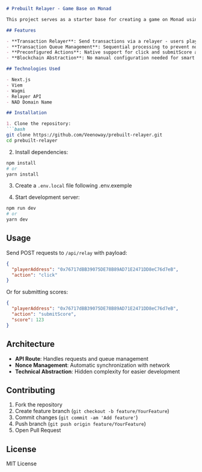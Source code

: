 

```markdown
# Prebuilt Relayer - Game Base on Monad

This project serves as a starter base for creating a game on Monad using a relayer that enables blockchain transactions without requiring the user to sign them. Simply build your game, and you're ready to go!

## Features

- **Transaction Relayer**: Send transactions via a relayer - users play without gas fees or wallet interactions
- **Transaction Queue Management**: Sequential processing to prevent nonce issues
- **Preconfigured Actions**: Native support for click and submitScore actions
- **Blockchain Abstraction**: No manual configuration needed for smart contracts or Wagmi

## Technologies Used

- Next.js
- Viem
- Wagmi
- Relayer API
- NAD Domain Name

## Installation

1. Clone the repository:
```bash
git clone https://github.com/Veenoway/prebuilt-relayer.git
cd prebuilt-relayer
```

2. Install dependencies:
```bash
npm install
# or
yarn install
```

3. Create a `.env.local` file following .env.exemple

4. Start development server:
```bash
npm run dev
# or
yarn dev
```

## Usage

Send POST requests to `/api/relay` with payload:

```json
{
  "playerAddress": "0x76717dBB39075DE78B89AD71E2471DD8eC76d7eB",
  "action": "click"
}
```

Or for submitting scores:

```json
{
  "playerAddress": "0x76717dBB39075DE78B89AD71E2471DD8eC76d7eB",
  "action": "submitScore",
  "score": 123
}
```

## Architecture

- **API Route**: Handles requests and queue management
- **Nonce Management**: Automatic synchronization with network
- **Technical Abstraction**: Hidden complexity for easier development

## Contributing

1. Fork the repository
2. Create feature branch (`git checkout -b feature/YourFeature`)
3. Commit changes (`git commit -am 'Add feature'`)
4. Push branch (`git push origin feature/YourFeature`)
5. Open Pull Request

## License

MIT License

```
